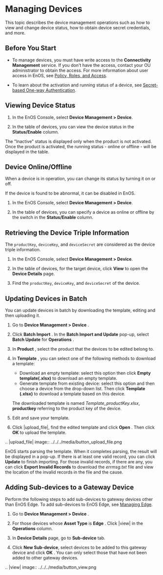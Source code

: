 # Managing Devices

This topic describes the device management operations such as how to view and change device status, how to obtain device secret credentials, and more.

## Before You Start

- To manage devices, you must have write access to the **Connectivity Management** service. If you don't have the access, contact your OU administrator to obtain the access. For more information about user access in EnOS, see [Policy, Roles, and Access](/docs/iam/en/2.0.9/access_policy).

- To learn about the activation and running status of a device, see [Secret-based One-way Authentication](../../../learn/deviceconnection_authentication).

## Viewing Device Status

1. In the EnOS Console, select **Device Management > Device**.

2. In the table of devices, you can view the device status in the **Status/Enable** column.

The "Inactive" status is displayed only when the product is not activated. Once the product is activated, the running status - online or offline - will be displayed in the table.

## Device Online/Offline

When a device is in operation, you can change its status by turning it on or off.

If the device is found to be abnormal, it can be disabled in EnOS.

1. In the EnOS Console, select **Device Management > Device**.

2. In the table of devices, you can specify a device as online or offline by the switch in the **Status/Enable** column.

## Retrieving the Device Triple Information

The `productKey`, `deviceKey`, and `deviceSecret` are considered as the device triple information.

1. In the EnOS Console, select **Device Management > Device**.

2. In the table of devices, for the target device, click **View** to open the **Device Details** page.

3. Find the `productKey`, `deviceKey`, and `deviceSecret` of the device.

## Updating Devices in Batch

You can update devices in batch by downloading the template, editing and then uploading it.

1. Go to **Device Management > Device** .

2. Click **Batch Import** . In the **Batch Import and Update** pop-up, select **Batch Update** for **Operations** .

3. In **Product** , select the product that the devices to be edited belong to.

4. In **Template** , you can select one of the following methods to download a template:

   - Download an empty template: select this option then click **Empty template(.xlsx)** to download an empty template.
   - Generate template from existing device: select this option and then choose a device from the drop-down list. Then click **Template (.xlsx)** to download a template based on this device.

   The downloaded template is named *Template_productKey.xlsx*, **productkey** referring to the product key of the device.

5. Edit and save your template.

6. Click |upload_file|, find the edited template and click **Open** . Then click **OK** to upload the template.

 .. |upload_file| image:: ../../../media/button_upload_file.png

   EnOS starts parsing the template. When it completes parsing, the result will be displayed in a pop-up. If there is at least one valid record, you can click **Update** to finish importing. For those invalid records, if there are any, you can click **Export Invalid Records** to download the _errmsg.txt_ file and view the location of the invalid records in the file and the cause.

## Adding Sub-devices to a Gateway Device

Perform the following steps to add sub-devices to gateway devices other than EnOS Edge. To add sub-devices to EnOS Edge, see [Managing Edge](/docs/enos-edge/en/2.0.9/howto/console_configuration/managing_edge).

1. Go to **Device Management > Device** .

2. For those devices whose **Asset Type** is **Edge** . Click |view| in the **Operations** column.  

3. In **Device Details** page, go to **Sub-device** tab. 

4. Click **New Sub-device**, select devices to be added to this gateway device and click **OK** . You can only select those that have not been added to other gateway devices.

.. |view| image:: ../../../media/button_view.png